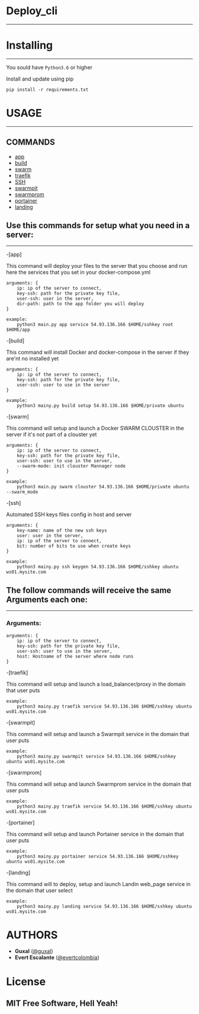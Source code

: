 # Deploy_cli
------------

# Installing
------------

You sould have ```Python3.6``` or higher

Install and update using pip
```
pip install -r requirements.txt
```
# USAGE
---------

## COMMANDS
- [app](#app)
- [build](#build)
- [swarm](#swarm)
- [traefik](#traefik)
- [SSH](#ssh)
- [swarmpit](#swarmpit)
- [swarmprom](#swarmprom)
- [portainer](#portainer)
- [landing](#landing)

## Use this commands for setup what you need  in a server:
----------------------------------------------------------

-[app]

This command will deploy your files to the server that you choose and run here the services that you set in your docker-compose.yml

    arguments: {
        ip: ip of the server to connect,
        key-ssh: path for the private key file,
        user-ssh: user in the server,
        dir-path: path to the app folder you will deploy
    }

    example:
        python3 main.py app service 54.93.136.166 $HOME/sshkey root $HOME/app
    
-[build]

This command will install Docker and docker-compose in the server if they are'nt no installed yet

    arguments: {
        ip: ip of the server to connect,
        key-ssh: path for the private key file,
        user-ssh: user to use in the server
    }

    example:
        python3 mainy.py build setup 54.93.136.166 $HOME/private ubuntu

-[swarm]

This command will setup and launch a Docker SWARM CLOUSTER  in the server if it's not part of a clouster yet

    arguments: {
        ip: ip of the server to connect,
        key-ssh: path for the private key file,
        user-ssh: user to use in the server,
        --swarm-mode: init clouster Mannager node
    }

    example:
        python3 main.py swarm clouster 54.93.136.166 $HOME/private ubuntu --swarm_mode
        
-[ssh]

Automated SSH keys files config in host and server

    arguments: {
        key-name: name of the new ssh keys
        user: user in the server,
        ip: ip of the server to connect,
        bit: number of bits to use when create keys
    }

    example:
        python3 mainy.py ssh keygen 54.93.136.166 $HOME/sshkey ubuntu ws01.mysite.com


## The follow commands will receive the same Arguments each one:
-----------------------------------------------------------------

  ### Arguments:
  
    arguments: {
        ip: ip of the server to connect,
        key-ssh: path for the private key file,
        user-ssh: user to use in the server,
        host: Hostname of the server where node runs
    }

-[traefik]

This command will setup and launch a load_balancer/proxy  in the domain that user puts
  
    example:
        python3 mainy.py traefik service 54.93.136.166 $HOME/sshkey ubuntu ws01.mysite.com

-[swarmpit]

This command will setup and launch a Swarmpit service in the domain that user puts
    
    example:
        python3 mainy.py swarmpit service 54.93.136.166 $HOME/sshkey ubuntu ws01.mysite.com

-[swarmprom]

This command will setup and launch Swarmprom service in the domain that user puts

    example:
        python3 mainy.py traefik service 54.93.136.166 $HOME/sshkey ubuntu ws01.mysite.com
    

-[portainer]

This command will setup and launch Portainer service in the domain that user puts

    example:
        python3 mainy.py portainer service 54.93.136.166 $HOME/sshkey ubuntu ws01.mysite.com
    

-[landing]

This command will to deploy, setup and launch Landin web_page service in the domain that user select

    example:
        python3 mainy.py landing service 54.93.136.166 $HOME/sshkey ubuntu ws01.mysite.com


# AUTHORS
* **Guxal** ([@guxal](https://github.com/guxal))
* **Evert Escalante** ([@evertcolombia](https://github.com/evertcolombia))


# License
## MIT Free Software, Hell Yeah!
